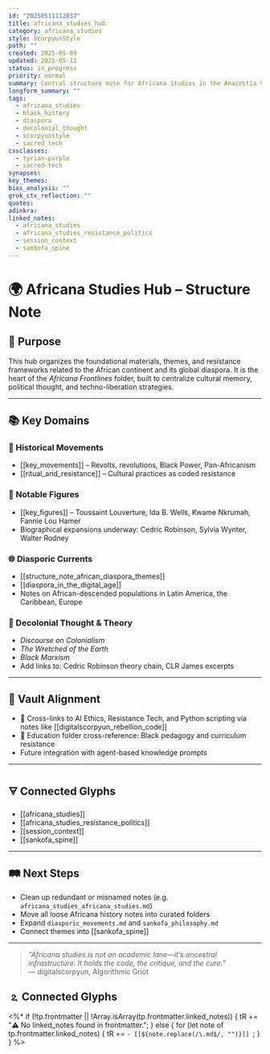```yaml
---
id: "20250511112837"
title: africana_studies_hub
category: africana_studies
style: ScorpyunStyle
path: ""
created: 2025-05-09
updated: 2025-05-11
status: in_progress
priority: normal
summary: Central structure note for Africana Studies in the Anacostia Vault—connecting key movements, figures, themes, and sources across African and diasporic histories.
longform_summary: ""
tags:
  - africana_studies
  - black_history
  - diaspora
  - decolonial_thought
  - scorpyunstyle
  - sacred_tech
cssclasses:
  - tyrian-purple
  - sacred-tech
synapses: 
key_themes: 
bias_analysis: ""
grok_ctx_reflection: ""
quotes: 
adinkra: 
linked_notes:
  - africana_studies
  - africana_studies_resistance_politics
  - session_context
  - sankofa_spine
---
```



# 🌍 Africana Studies Hub – Structure Note

## 🎯 Purpose

This hub organizes the foundational materials, themes, and resistance frameworks related to the African continent and its global diaspora. It is the heart of the *Africana Frontlines* folder, built to centralize cultural memory, political thought, and techno-liberation strategies.

---

## 📚 Key Domains

### 🔑 Historical Movements
- [[key_movements]] – Revolts, revolutions, Black Power, Pan-Africanism  
- [[ritual_and_resistance]] – Cultural practices as coded resistance  

### 👥 Notable Figures
- [[key_figures]] – Toussaint Louverture, Ida B. Wells, Kwame Nkrumah, Fannie Lou Hamer  
- Biographical expansions underway: Cedric Robinson, Sylvia Wynter, Walter Rodney

### 🌐 Diasporic Currents
- [[structure_note_african_diaspora_themes]]  
- [[diaspora_in_the_digital_age]]  
- Notes on African-descended populations in Latin America, the Caribbean, Europe

### 🧠 Decolonial Thought & Theory
- *Discourse on Colonialism*  
- *The Wretched of the Earth*  
- *Black Marxism*  
- Add links to: Cedric Robinson theory chain, CLR James excerpts

---

## 🔮 Vault Alignment

- 🔗 Cross-links to AI Ethics, Resistance Tech, and Python scripting via notes like [[digitalscorpyun_rebellion_code]]  
- 🧠 Education folder cross-reference: Black pedagogy and curriculum resistance  
- Future integration with agent-based knowledge prompts

---
## 🜃 Connected Glyphs

- [[africana_studies]]
- [[africana_studies_resistance_politics]]
- [[session_context]]
- [[sankofa_spine]]

---
## 🛤️ Next Steps

- Clean up redundant or misnamed notes (e.g. `africana_studies_africana_studies.md`)  
- Move all loose Africana history notes into curated folders  
- Expand `diasporic_movements.md` and `sankofa_philosophy.md`  
- Connect themes into [[sankofa_spine]]

---

> _“Africana studies is not an academic lane—it’s ancestral infrastructure. It holds the code, the critique, and the cure.”_  
> — digitalscorpyun, Algorithmic Griot
## 🄃 Connected Glyphs

<%*
if (!tp.frontmatter || !Array.isArray(tp.frontmatter.linked_notes)) {
  tR += "⚠️ No linked_notes found in frontmatter.";
} else {
  for (let note of tp.frontmatter.linked_notes) {
    tR += `- [[${note.replace(/\.md$/, "")}]]
`;
  }
}
%>
